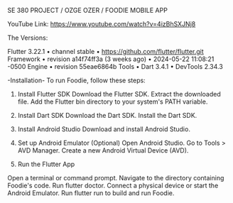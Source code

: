 SE 380 PROJECT / OZGE OZER / FOODIE MOBILE APP

YouTube Link: https://www.youtube.com/watch?v=4izBhSXJNj8


The Versions:

Flutter 3.22.1 • channel stable • https://github.com/flutter/flutter.git
Framework • revision a14f74ff3a (3 weeks ago) • 2024-05-22 11:08:21 -0500
Engine • revision 55eae6864b
Tools • Dart 3.4.1 • DevTools 2.34.3


-Installation-
To run Foodie, follow these steps:

1. Install Flutter SDK
Download the Flutter SDK.
Extract the downloaded file.
Add the Flutter bin directory to your system's PATH variable.

2. Install Dart SDK
Download the Dart SDK.
Install the Dart SDK.

3. Install Android Studio
Download and install Android Studio.

4. Set up Android Emulator (Optional)
Open Android Studio.
Go to Tools > AVD Manager.
Create a new Android Virtual Device (AVD).

5. Run the Flutter App

Open a terminal or command prompt.
Navigate to the directory containing Foodie's code.
Run flutter doctor.
Connect a physical device or start the Android Emulator.
Run flutter run to build and run Foodie.
